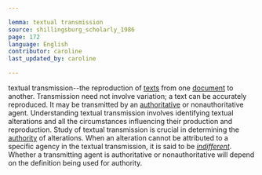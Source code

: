 ```yaml
---

lemma: textual transmission
source: shillingsburg_scholarly_1986
page: 172
language: English
contributor: caroline
last_updated_by: caroline

---
```


textual transmission--the reproduction of [texts](text.html) from one [document](document.html) to another. Transmission need not involve variation; a text can be accurately reproduced. It may be transmitted by an [authoritative](authoritative.html) or nonauthoritative agent. Understanding textual transmission involves identifying textual alterations and all the circumstances influencing their production and reproduction. Study of textual transmission is crucial in determining the [authority](authority.html) of alterations. When an alteration cannot be attributed to a specific agency in the textual transmission, it is said to be _[indifferent](variantIndifferent.html)_. Whether a transmitting agent is authoritative or nonauthoritative will depend on the definition being used for authority.
